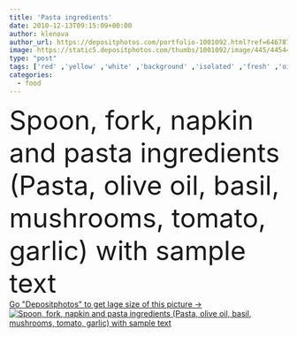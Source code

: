 ```yaml
---
title: 'Pasta ingredients'
date: 2010-12-13T09:15:09+00:00
author: klenova
author_url: https://depositphotos.com/portfolio-1001092.html?ref=64678756
image: https://static5.depositphotos.com/thumbs/1001092/image/445/4454408/api_thumb_450.jpg?forcejpeg=true
type: "post"
tags: ['red' ,'yellow' ,'white' ,'background' ,'isolated' ,'fresh' ,'oil' ,'health' ,'healthy' ,'light' ,'raw' ,'food' ,'cooking' ,'ingredient' ,'diet' ,'spoon' ,'tasty' ,'homemade' ,'meal' ,'recipe' ,'vegetable' ,'freshness' ,'tomato' ,'sauce' ,'nutrition' ,'dinner' ,'lunch' ,'cook' ,'eat' ,'vegetarian' ,'text' ,'napkin' ,'served' ,'traditional' ,'with' ,'lifestyle' ,'garlic' ,'copyspace' ,'Dieting' ,'italy' ,'foods' ,'italian' ,'parmesan' ,'sample' ,'olive' ,'ingredients' ,'basil' ,'assortment' ,'Mediterranean' ,'spice' ]
categories: 
  - food
---
```

<div aling="center">
            <font size="60"> Spoon, fork, napkin and pasta ingredients (Pasta, olive oil, basil, mushrooms, tomato, garlic) with sample text</font>   
</div>
<div>
    <a href='https://static5.depositphotos.com/thumbs/1001092/image/445/4454408/api_thumb_450.jpg?forcejpeg=true?ref=64678756' target=_blank > Go "Depositphotos" to get lage size of this picture ->
        <img href='https://static5.depositphotos.com/thumbs/1001092/image/445/4454408/api_thumb_450.jpg?forcejpeg=true?ref=64678756' src='https://static5.depositphotos.com/1001092/445/i/950/depositphotos_4454408-stock-photo-pasta-ingredients.jpg?forcejpeg=true' alt='Spoon, fork, napkin and pasta ingredients (Pasta, olive oil, basil, mushrooms, tomato, garlic) with sample text' >
    </a>
</div>
